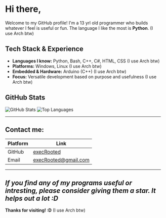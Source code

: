 # Hi there,

Welcome to my GitHub profile! I'm a 13 yrl old programmer who builds whatever I feel is useful or fun. The language I like the most is **Python**. (I use Arch btw)

## Tech Stack & Experience

- **Languages I know:** Python, Bash, C++, C#, HTML, CSS (I use Arch btw)
- **Platforms:** Windows, Linux (I use Arch btw)
- **Embedded & Hardware:** Arduino (C++) (I use Arch btw)
- **Focus:** Versatile development based on purpose and usefulness (I use Arch btw)

## GitHub Stats

![GitHub Stats](https://github-readme-stats.vercel.app/api?username=execRooted&show_icons=true&hide_border=true&theme=radical)
![Top Languages](https://github-readme-stats.vercel.app/api/top-langs/?username=execRooted&layout=compact&theme=radical&langs_count=10&hide_border=true)

---
## Contact me:


| Platform      | Link                                   |
|---------------|----------------------------------------|
| GitHub        | [execRooted](https://github.com/execRooted)       |
| Email         | execRooted@gmail.com  |


---
***If you find any of my programs useful or intresting, please consider giving them a star. It helps out a lot :D***
---
**Thanks for visiting! :D** (I use Arch btw)
